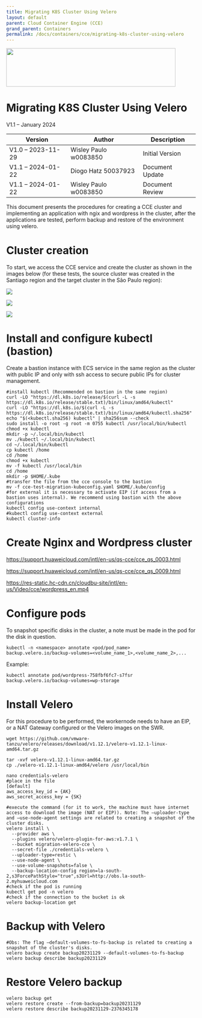 ```yaml
---
title: Migrating K8S Cluster Using Velero
layout: default
parent: Cloud Container Engine (CCE)
grand_parent: Containers
permalink: /docs/containers/cce/migrating-k8s-cluster-using-velero
---
```

<img width="450px" height="102px" src="https://console-static.huaweicloud.com/static/authui/20210202115135/public/custom/images/logo-en.svg">

# Migrating K8S Cluster Using Velero

V1.1 – January 2024

| **Version**       | **Author**            | **Description**          |
| ----------------- | --------------------- | ------------------------ |
| V1.0 – 2023-11-29 | Wisley Paulo w0083850 | Initial Version          |
| V1.1 – 2024-01-22 | Diogo Hatz 50037923   | Document Update          |
| V1.1 – 2024-01-22 | Wisley Paulo w0083850 | Document Review          |

This document presents the procedures for creating a CCE cluster and
implementing an application with ngix and wordpress in the cluster, after
the applications are tested, perform backup and restore of the environment
using velero.

# Cluster creation

To start, we access the CCE service and create the cluster as shown in the images below (for these tests, the source cluster was created in the Santiago region and the target cluster in the São Paulo region):

![](/huaweicloud-knowledge-base/assets/images/containers/cce/migrating-k8s-using-velero/image3.png)

![](/huaweicloud-knowledge-base/assets/images/containers/cce/migrating-k8s-using-velero/image4.png)

![](/huaweicloud-knowledge-base/assets/images/containers/cce/migrating-k8s-using-velero/image5.png)

# Install and configure kubectl (bastion)

Create a bastion instance with ECS service in the same region as the
cluster with public IP and only with ssh access to secure public IPs
for cluster management.

```shell
#install kubectl (Recommended on bastion in the same region)
curl -LO "https://dl.k8s.io/release/$(curl -L -s https://dl.k8s.io/release/stable.txt)/bin/linux/amd64/kubectl"
curl -LO "https://dl.k8s.io/$(curl -L -s https://dl.k8s.io/release/stable.txt)/bin/linux/amd64/kubectl.sha256"
echo "$(<kubectl.sha256) kubectl" | sha256sum --check
sudo install -o root -g root -m 0755 kubectl /usr/local/bin/kubectl
chmod +x kubectl
mkdir -p ~/.local/bin/kubectl
mv ./kubectl ~/.local/bin/kubectl
cd ~/.local/bin/kubectl
cp kubectl /home
cd /home
chmod +x kubectl
mv -f kubectl /usr/local/bin
cd /home
mkdir -p $HOME/.kube
#transfer the file from the cce console to the bastion
mv -f cce-test-migration-kubeconfig.yaml $HOME/.kube/config
#for external it is necessary to activate EIP (if access from a bastion uses internal). We recommend using bastion with the above configurations
kubectl config use-context internal
#kubectl config use-context external
kubectl cluster-info
```

# Create Nginx and Wordpress cluster

<https://support.huaweicloud.com/intl/en-us/qs-cce/cce_qs_0003.html>

<https://support.huaweicloud.com/intl/en-us/qs-cce/cce_qs_0009.html>

<https://res-static.hc-cdn.cn/cloudbu-site/intl/en-us/Video/cce/wordpress_en.mp4>

# Configure pods

To snapshot specific disks in the cluster, a note must be made in the pod for the disk in question.

```shell
kubectl -n <namespace> annotate <pod/pod_name> backup.velero.io/backup-volumes=<volume_name_1>,<volume_name_2>,...
```

Example:

```shell
kubectl annotate pod/wordpress-758fbf6fc7-s7fsr backup.velero.io/backup-volumes=wp-storage
```

# Install Velero

For this procedure to be performed, the workernode needs to have an EIP, or
a NAT Gateway configured or the Velero images on the SWR.

```shell
wget https://github.com/vmware-tanzu/velero/releases/download/v1.12.1/velero-v1.12.1-linux-amd64.tar.gz

tar -xvf velero-v1.12.1-linux-amd64.tar.gz
cp ./velero-v1.12.1-linux-amd64/velero /usr/local/bin

nano credentials-velero
#place in the file
[default]
aws_access_key_id = {AK}
aws_secret_access_key = {SK}

#execute the command (for it to work, the machine must have internet access to download the image (NAT or EIP)). Note: The –uploader-type and –use-node-agent settings are related to creating a snapshot of the cluster disks.
velero install \
  --provider aws \
  --plugins velero/velero-plugin-for-aws:v1.7.1 \
  --bucket migration-velero-cce \
  --secret-file ./credentials-velero \
  --uploader-type=restic \
  --use-node-agent \
  --use-volume-snapshots=false \
  --backup-location-config region=la-south-2,s3ForcePathStyle="true",s3Url=http://obs.la-south-2.myhuaweicloud.com
#check if the pod is running
kubectl get pod -n velero
#check if the connection to the bucket is ok
velero backup-location get
```

# Backup with Velero

```shell
#Obs: The flag –default-volumes-to-fs-backup is related to creating a snapshot of the cluster's disks.
velero backup create backup20231129 --default-volumes-to-fs-backup
velero backup describe backup20231129
```

# Restore Velero backup

```shell
velero backup get
velero restore create --from-backup=backup20231129
velero restore describe backup20231129-2376345178
```
